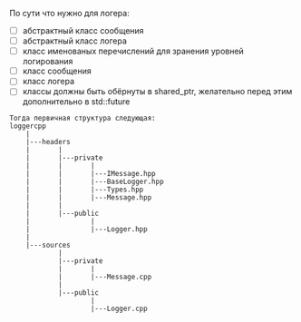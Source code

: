 По сути что нужно для логера:
- [ ] абстрактный класс сообщения
- [ ] абстрактный класс логера
- [ ] класс именованых перечислений для зранения уровней логирования
- [ ] класс сообщения
- [ ] класс логера
- [ ] классы должны быть обёрнуты в shared_ptr, желательно перед этим дополнительно в std::future

```
Тогда первичная структура следующая:
loggercpp
    |
    |---headers
    |       |
    |       |---private
    |       |       |
    |       |       |---IMessage.hpp
    |       |       |---BaseLogger.hpp
    |       |       |---Types.hpp
    |       |       |---Message.hpp
    |       |
    |       |---public
    |               |
    |               |---Logger.hpp
    |
    |---sources
            |
            |---private
            |       |
            |       |---Message.cpp
            |
            |---public
                    |
                    |---Logger.cpp
```


